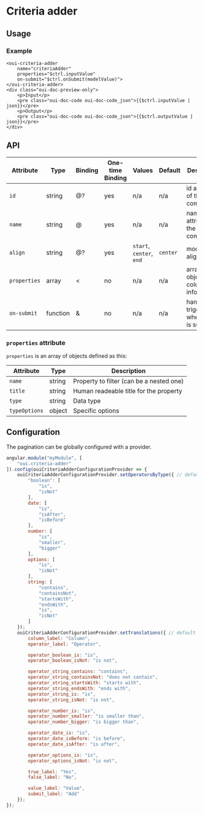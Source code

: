 # Criteria adder

<component-status cx-design="complete" ux="complete"></component-status>

## Usage

### Example

```html:preview
<oui-criteria-adder
    name="criteriaAdder"
    properties="$ctrl.inputValue"
    on-submit="$ctrl.onSubmit(modelValue)">
</oui-criteria-adder>
<div class="oui-doc-preview-only">
    <p>Input</p>
    <pre class="oui-doc-code oui-doc-code_json">{{$ctrl.inputValue | json}}</pre>
    <p>Output</p>
    <pre class="oui-doc-code oui-doc-code_json">{{$ctrl.outputValue | json}}</pre>
</div>
```

## API

| Attribute     | Type      | Binding   | One-time Binding  | Values                    | Default   | Description
| ----          | ----      | ----      | ----              | ----                      | ----      | ----
| `id`          | string    | @?        | yes               | n/a                       | n/a       | id attribute of the component
| `name`        | string    | @         | yes               | n/a                       | n/a       | name attribute of the component
| `align`       | string    | @?        | yes               | `start`, `center`, `end`  | `center`  | modifier for alignment
| `properties`  | array     | <         | no                | n/a                       | n/a       | array of objects with columns informations
| `on-submit`   | function  | &         | no                | n/a                       | n/a       | handler triggered when form is submitted

### `properties` attribute

`properties` is an array of objects defined as this:

| Attribute     | Type      | Description
| ----          | ----      | -----
| `name`        | string    | Property to filter (can be a nested one)
| `title`       | string    | Human readeable title for the property
| `type`        | string    | Data type
| `typeOptions` | object    | Specific options

## Configuration

The pagination can be globally configured with a provider.

```js
angular.module("myModule", [
    "oui.criteria-adder"
]).config(ouiCriteriaAdderConfigurationProvider => {
    ouiCriteriaAdderConfigurationProvider.setOperatorsByType({ // default operatorsByType
        "boolean": [
            "is",
            "isNot"
        ],
        date: [
            "is",
            "isAfter",
            "isBefore"
        ],
        number: [
            "is",
            "smaller",
            "bigger"
        ],
        options: [
            "is",
            "isNot"
        ],
        string: [
            "contains",
            "containsNot",
            "startsWith",
            "endsWith",
            "is",
            "isNot"
        ]
    });
    ouiCriteriaAdderConfigurationProvider.setTranslations({ // default translations
        column_label: "Column",
        operator_label: "Operator",

        operator_boolean_is: "is",
        operator_boolean_isNot: "is not",

        operator_string_contains: "contains",
        operator_string_containsNot: "does not contain",
        operator_string_startsWith: "starts with",
        operator_string_endsWith: "ends with",
        operator_string_is: "is",
        operator_string_isNot: "is not",

        operator_number_is: "is",
        operator_number_smaller: "is smaller than",
        operator_number_bigger: "is bigger than",

        operator_date_is: "is",
        operator_date_isBefore: "is before",
        operator_date_isAfter: "is after",

        operator_options_is: "is",
        operator_options_isNot: "is not",

        true_label: "Yes",
        false_label: "No",

        value_label: "Value",
        submit_label: "Add"
    });
});
```
